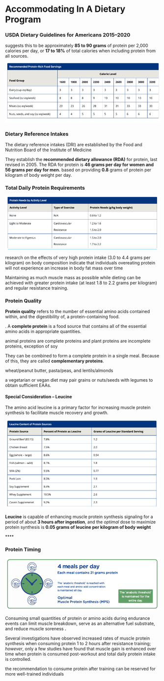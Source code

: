 # Accommodating In A Dietary Program

### USDA Dietary Guidelines for Americans 2015–2020

suggests this to be approximately **85 to 90 grams** of protein per 2,000 calories per day, or **17 to 18%** of total calories when including protein from all sources.

![](../.gitbook/assets/screen-shot-2021-01-21-at-2.29.28-pm.png)

### Dietary Reference Intakes

The dietary reference intakes \(DRI\) are established by the Food and Nutrition Board of the Institute of Medicine

They establish the **recommended dietary allowance \(RDA\)** for protein, last revised in 2005. The RDA for protein is **46 grams per day for women and 56 grams per day for men.** based on providing **0.8** grams of protein per kilogram of body weight per day.

### Total Daily Protein Requirements

![](../.gitbook/assets/screen-shot-2021-01-21-at-2.33.04-pm%20%281%29.png)

research on the effects of very high protein intake \(3.0 to 4.4 grams per kilogram\) on body composition indicate that individuals overeating protein will not experience an increase in body fat mass over time



Maintaining as much muscle mass as possible while dieting can be achieved with greater protein intake \(at least 1.8 to 2.2 grams per kilogram\) and regular resistance training.

### Protein Quality

**Protein quality** refers to the number of essential amino acids contained within, and the digestibility of, a protein-containing food.

. A **complete protein** is a food source that contains all of the essential amino acids in appropriate quantities.

animal proteins are complete proteins and plant proteins are incomplete proteins, exception of soy

They can be combined to form a complete protein in a single meal. Because of this, they are called **complementary proteins**. 

wheat/peanut butter, pasta/peas, and lentils/almonds

a vegetarian or vegan diet may pair grains or nuts/seeds with legumes to obtain sufficient EAAs.



#### Special Consideration – Leucine

The amino acid leucine is a primary factor for increasing muscle protein synthesis to facilitate muscle recovery and growth.

![](../.gitbook/assets/screen-shot-2021-01-21-at-2.36.50-pm.png)

**Leucine** is capable of enhancing muscle protein synthesis signaling for a period of about **3 hours after ingestion**, and the _optimal_ dose to maximize protein synthesis is **0.05 grams of leucine per kilogram of body weight** 

\*\*\*\*

### Protein Timing

![](../.gitbook/assets/screen-shot-2021-01-21-at-2.42.27-pm.png)

Consuming small quantities of protein or amino acids during endurance events can limit muscle breakdown, serve as an alternative fuel substrate, and reduce muscle soreness **.**

Several investigations have observed increased rates of muscle protein synthesis when consuming protein 1 to 2 hours after resistance training; _however_, only a few studies have found that muscle gain is enhanced over time when protein is consumed post-workout and total daily protein intake is controlled.

the recommendation to consume protein after training can be reserved for more well-trained individuals







